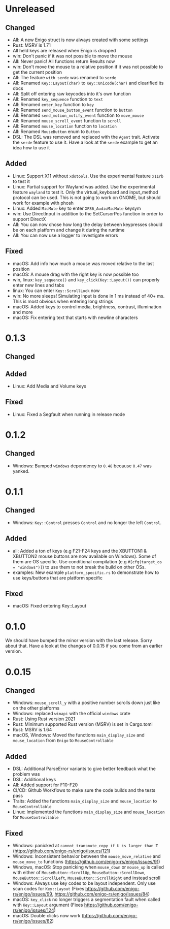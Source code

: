 # Unreleased

## Changed
- All: A new Enigo struct is now always created with some settings
- Rust: MSRV is 1.71
- All held keys are released when Enigo is dropped
- win: Don't panic if it was not possible to move the mouse
- All: Never panic! All functions return Results now
- win: Don't move the mouse to a relative position if it was not possible to get the current position
- All: The feature `with_serde` was renamed to `serde`
- All: Renamed `Key::Layout(char)` to `Key::Unicode(char)` and clearified its docs
- All: Split off entering raw keycodes into it's own function
- All: Renamed `key_sequence` function to `text`
- All: Renamed `enter_key` function to `key`
- All: Renamed `send_mouse_button_event` function to `button`
- All: Renamed `send_motion_notify_event` function to `move_mouse`
- All: Renamed `mouse_scroll_event` function to `scroll`
- All: Renamed `mouse_location` function to `location`
- All: Renamed `MouseButton` enum to `Button`
- DSL: The DSL was removed and replaced with the `Agent` trait. Activate the `serde` feature to use it. Have a look at the `serde` example to get an idea how to use it

## Added
- Linux: Support X11 without `xdotools`. Use the experimental feature `x11rb` to test it
- Linux: Partial support for Wayland was added. Use the experimental feature `wayland` to test it. Only the virtual_keyboard and input_method protocol can be used. This is not going to work on GNOME, but should work for example with phosh
- Linux: Added `MicMute` key to enter `XF86_AudioMicMute` keysym
- win: Use DirectInput in addition to the SetCursorPos function in order to support DirectX
- All: You can now chose how long the delay between keypresses should be on each platform and change it during the runtime
- All: You can now use a logger to investigate errors

## Fixed
- macOS: Add info how much a mouse was moved relative to the last position
- macOS: A mouse drag with the right key is now possible too
- win, linux: `key_sequence()` and  `key_click(Key::Layout())` can properly enter new lines and tabs
- linux: You can enter `Key::ScrollLock` now
- win: No more sleeps! Simulating input is done in 1 ms instead of 40+ ms. This is most obvious when entering long strings
- macOS: Added keys to control media, brightness, contrast, illumination and more
- macOS: Fix entering text that starts with newline characters

# 0.1.3

## Changed

## Added
- Linux: Add Media and Volume keys

## Fixed
- Linux: Fixed a Segfault when running in release mode

# 0.1.2

## Changed
- Windows: Bumped `windows` dependency to `0.48` because `0.47` was yanked.

# 0.1.1

## Changed
- Windows: `Key::Control` presses `Control` and no longer the left `Control`.

## Added
- all: Added a ton of keys (e.g F21-F24 keys and the XBUTTON1 & XBUTTON2 mouse buttons are now available on Windows). Some of them are OS specific. Use conditional compilation (e.g `#[cfg(target_os = "windows")]`) to use them to not break the build on other OSs.
- examples: New example `platform_specific.rs` to demonstrate how to use keys/buttons that are platform specific

## Fixed
- macOS: Fixed entering Key::Layout

# 0.1.0
We should have bumped the minor version with the last release. Sorry about that. Have a look at the changes of 0.0.15 if you come from an earlier version.

# 0.0.15

## Changed
- Windows: `mouse_scroll_y` with a positive number scrolls down just like on the other platforms
- Windows: replaced `winapi` with the official `windows` crate
- Rust: Using Rust version 2021
- Rust: Minimum supported Rust version (MSRV) is set in Cargo.toml
- Rust: MSRV is 1.64
- macOS, Windows: Moved the functions `main_display_size` and `mouse_location` from `Enigo` to `MouseControllable`

## Added
- DSL: Additional ParseError variants to give better feedback what the problem was
- DSL: Additional keys
- All: Added support for F10-F20
- CI/CD: Github Workflows to make sure the code builds and the tests pass
- Traits: Added the functions `main_display_size` and `mouse_location` to `MouseControllable`
- Linux: Implemented the functions `main_display_size` and `mouse_location` for `MouseControllable`

## Fixed
- Windows: panicked at `cannot transmute_copy if U is larger than T` (https://github.com/enigo-rs/enigo/issues/121)
- Windows: Inconsistent behavior between the `mouse_move_relative` and `mouse_move_to` functions (https://github.com/enigo-rs/enigo/issues/91)
- Windows, macOS: Stop panicking when `mouse_down` or `mouse_up` is called with either of `MouseButton::ScrollUp`, `MouseButton::ScrollDown`, `MouseButton::ScrollLeft`, `MouseButton::ScrollRight` and instead scroll
- Windows: Always use key codes to be layout independent. Only use scan codes for `Key::Layout` (Fixes https://github.com/enigo-rs/enigo/issues/99, https://github.com/enigo-rs/enigo/issues/84)
- macOS: `key_click` no longer triggers a segmentation fault when called with `Key::Layout` argument (Fixes https://github.com/enigo-rs/enigo/issues/124)
- macOS: Double clicks now work (https://github.com/enigo-rs/enigo/issues/82)
